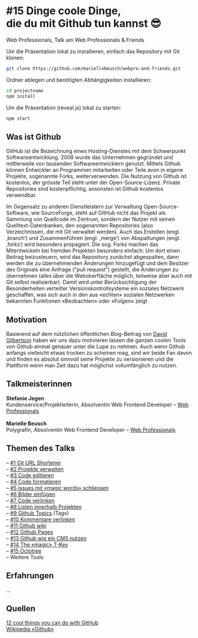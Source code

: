 # #15 Dinge coole Dinge,<br>die du mit Github tun kannst :sunglasses:

Web Professionals, Talk am Web Professionals & Friends

Um die Präsentation lokal zu installieren, einfach das Repository mit Git klonen:

```bash
git clone https://github.com/mariellebeusch/webpro-and-friends.git
```

Ordner ablegen und benötigten Abhängigkeiten installieren:

```bash
cd projectname
npm install
```

Um die Präsentation (reveal.js) lokal zu starten:
```bash
npm start
```


## Was ist Github<br>
GitHub ist die Bezeichnung eines Hosting-Dienstes mit dem Schwerpunkt Softwareentwicklung. 2008 wurde das Unternehmen gegründet und mittlerweile von tausenden Softwareentwicklern genutzt. Mittels Github können Entwickler an Programmen mitarbeiten oder Teile avon in eigene Projekte, sogenannte Forks, weiterverwenden. Die Nutzung von Github ist kostenlos, der grösste Teil steht unter der Open-Source-Lizenz. Private Repositories sind kostenpflichtig, ansonsten ist Github kostenlos verwendbar.

Im Gegensatz zu anderen Dienstleistern zur Verwaltung Open-Source-Software, wie SourceForge, steht auf GitHub nicht das Projekt als Sammlung von Quellcode im Zentrum, sondern der Nutzer mit seinen Quelltext-Datenbanken, den sogenannten Repositories (also Verzeichnissen, die mit Git verwaltet werden). Auch das Erstellen (engl. ‚branch‘) und Zusammenführen (engl. ‚merge‘) von Abspaltungen (engl. ‚forks‘) wird besonders propagiert. Die sog. Forks machen das Mitentwickeln bei fremden Projekten besonders einfach: Um dort einen Beitrag beizusteuern, wird das Repository zunächst abgespalten, dann werden die zu übernehmenden Änderungen hinzugefügt und dem Besitzer des Originals eine Anfrage ("pull request") gestellt, die Änderungen zu übernehmen (alles über die Weboberfläche möglich, teilweise aber auch mit Git selbst realisierbar). Damit wird unter Berücksichtigung der Besonderheiten verteilter Versionskontrollsysteme ein soziales Netzwerk geschaffen, was sich auch in den aus «echten» sozialen Netzwerken bekannten Funktionen «Beobachten» oder «Folgen» zeigt

## Motivation
Basierend auf dem nützlichen öffentlichen Blog-Beitrag von <a target="_blank" href="https://hackernoon.com/12-cool-things-you-can-do-with-github-f3e0424cf2f0">David Gilbertson</a> haben wir uns dazu motivieren lassen die ganzen coolen Tools von Github einmal genauer unter die Lupe zu nehmen. Auch wenn Github anfangs vielleicht etwas trocken zu scheinen mag, sind wir beide Fan davon und finden es absolut sinnvoll seine Projekte zu versionieren und die Plattform wenn man Zeit dazu hat möglichst vollumfänglich zu nutzen.

## Talkmeisterinnen
<strong>Stefanie Jegen</strong><br>
Kundenservice/Projektleiterin, Absolventin Web Frontend Developer – <a target="_blank" href="http://www.web-professionals.ch">Web Professionals</a><br>
<br>
<strong>Marielle Beusch</strong><br>
Polygrafin, Absolventin Web Frontend Developer – <a target="_blank" href="http://www.web-professionals.ch">Web Professionals</a>

## Themen des Talks<br>
– [#1 Git URL Shortener](https://github.com/mariellebeusch/webpro-and-friends/wiki/%231-Github-URL-Shortener) <br>
– [#2 Projekte verwalten](https://github.com/mariellebeusch/webpro-and-friends/wiki/%232-Projekte) <br>
– [#3 Code editieren](https://github.com/mariellebeusch/webpro-and-friends/wiki/%233-Code-editieren) <br>
– [#4 Code formatieren](https://github.com/mariellebeusch/webpro-and-friends/wiki/%234-Code-formatieren) <br>
– [#5 Issues mit «magic words» schliessen](https://github.com/mariellebeusch/webpro-and-friends/wiki/%235-Issues-mit-%C2%ABmagic-words%C2%BB-schliessen) <br>
– [#6 Bilder einfügen](https://github.com/mariellebeusch/webpro-and-friends/wiki/%236-Bilder-einf%C3%BCgen) <br>
– [#7 Code verlinken](https://github.com/mariellebeusch/webpro-and-friends/wiki/%237-Code-verlinken) <br>
– [#8 Listen innerhalb Projekten](https://github.com/mariellebeusch/webpro-and-friends/wiki/%238-Listen-innerhalb-Projekten) <br>
– [#9 Github Topics](https://github.com/mariellebeusch/webpro-and-friends/wiki/%2310-Github-Topics-(tags)) (Tags) <br>
– [#10 Kommentare verlinken](https://github.com/mariellebeusch/webpro-and-friends/wiki/%2310-Kommentare-verlinken) <br>
– [#11 Github wiki](https://github.com/mariellebeusch/webpro-and-friends/wiki/%2311-Github-wiki) <br>
– [#12 Github Pages](https://github.com/mariellebeusch/webpro-and-friends/wiki/%2312-Github-pages) <br>
– [#13 Github wie ein CMS nutzen](https://github.com/mariellebeusch/webpro-and-friends/wiki/%2313-Github-wie-ein-CMS-nutzen) <br>
– [#14 The «magic» T-Key](https://github.com/mariellebeusch/webpro-and-friends/wiki/%2314-The-%C2%ABmagic%C2%BB-T-key) <br>
– [#15 Octotree](https://github.com/mariellebeusch/webpro-and-friends/wiki/%2315-Octotree)<br>
– Weitere Tools<br>

## Erfahrungen
...

## Quellen
<a href="https://hackernoon.com/12-cool-things-you-can-do-with-github-f3e0424cf2f0">12 cool things you can do with GitHub</a><br>
<a href="https://de.wikipedia.org/wiki/GitHub">Wikipedia «Github»</a><br>
